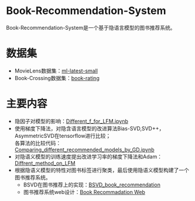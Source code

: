 # Book-Recommendation-System
Book-Recommendation-System是一个基于隐语言模型的图书推荐系统。  

# 数据集  
* MovieLens数据集：[ml-latest-small](https://github.com/efishliu/Book-Recommendation-System/tree/master/Recommendation%20on%20Tensorflow/movies/ml-latest-small)  
* Book-Crossing数据集：[book-rating](https://github.com/efishliu/Book-Recommendation-System/tree/master/Recommendation%20on%20Tensorflow/books/other)  
# 主要内容
* 隐因子对模型的影响：[Different_f_for_LFM.ipynb](https://github.com/efishliu/Book-Recommendation-System/blob/master/Recommendation%20on%20Tensorflow/movies/Different%20f%20on%20LFM.ipynb)
* 使用梯度下降法，对隐含语言模型的改进算法Bias-SVD,SVD++，AsymmetricSVD在tensorflow进行比较；  
  各算法的比较代码：[Comparing_different_recommended_models_by_GD.ipynb](https://github.com/efishliu/Book-Recommendation-System/blob/master/Recommendation%20on%20Tensorflow/movies/Comparing%20different%20recommended%20models%20by%20GD.ipynb)
* 对隐语义模型的训练速度提出改进学习率的梯度下降法和Adam：[Diffrent_method_on_LFM](https://github.com/efishliu/Book-Recommendation-System/blob/master/Recommendation%20on%20Tensorflow/movies/Latent%20factor%20model%20.ipynb)    
* 根据隐语义模型的特性对图书标签进行聚类，最后使用隐语义模型构建了一个图书推荐系统。
  * BSVD在图书推荐上的实现：[BSVD_book_recommendation](https://github.com/efishliu/Book-Recommendation-System/blob/master/Recommendation%20on%20Tensorflow/books/web%20recommendation.ipynb)
  * 图书推荐系统web设计：[Book Recommadation Web](https://github.com/efishliu/Book-Recommendation-System/tree/master/Book%20Recommadation%20Web)  
  
